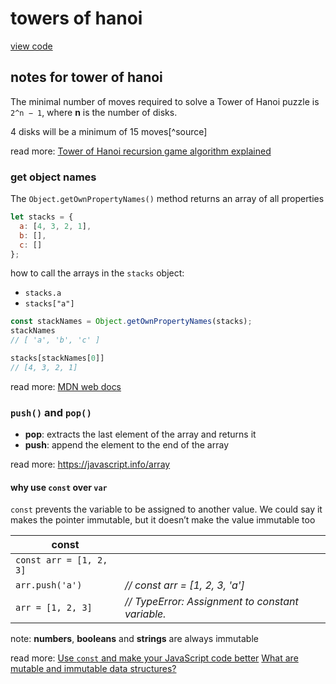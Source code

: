 # towers of hanoi

[view code](https://github.com/nntrn/dell-workbook/blob/gh-pages/13towers-of-hanoi-node/index.js)

## notes for tower of hanoi

The minimal number of moves required to solve a Tower of Hanoi puzzle is `2^n − 1`, where **n** is the number of disks.

4 disks will be a minimum of 15 moves[^source]

read more: 
[Tower of Hanoi recursion game algorithm explained](https://www.hackerearth.com/blog/algorithms/tower-hanoi-recursion-game-algorithm-explained/)


### get object names

The `Object.getOwnPropertyNames()` method returns an array of all properties

```js
let stacks = {
  a: [4, 3, 2, 1],
  b: [],
  c: []
};
```
how to call the arrays in the `stacks` object:
* `stacks.a`
* `stacks["a"]`

```js
const stackNames = Object.getOwnPropertyNames(stacks);
stackNames
// [ 'a', 'b', 'c' ]

stacks[stackNames[0]]
// [4, 3, 2, 1]
```

read more: 
[MDN web docs](https://developer.mozilla.org/en-US/docs/Web/JavaScript/Reference/Global_Objects/Object/getOwnPropertyNames)


### `push()` and `pop()`

* **pop**: extracts the last element of the array and returns it
* **push**: append the element to the end of the array

read more: https://javascript.info/array

#### why use `const` over `var`

`const` prevents the variable to be assigned to another value. We could say it makes the pointer immutable, but it doesn’t make the value immutable too

const    |   |  | 
---------|-----------------------|----------|
| `const arr = [1, 2, 3]` | 
| `arr.push('a')`      | *// const arr = [1, 2, 3, 'a']*
| `arr = [1, 2, 3]` | *// TypeError: Assignment to constant variable.*

 note: **numbers**, **booleans** and **strings** are always immutable

read more: 
[Use `const` and make your JavaScript code better](https://medium.com/dailyjs/use-const-and-make-your-javascript-code-better-aac4f3786ca1)
[What are mutable and immutable data structures?](https://benmccormick.org/2016/06/04/what-are-mutable-and-immutable-data-structures-2/)
  


